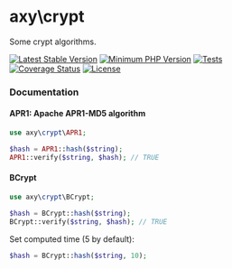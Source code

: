 # axy\crypt

Some crypt algorithms.

[![Latest Stable Version](https://img.shields.io/packagist/v/axy/crypt.svg?style=flat-square)](https://packagist.org/packages/axy/crypt)
[![Minimum PHP Version](https://img.shields.io/badge/php-%3E%3D%208.1-8892BF.svg?style=flat-square)](https://php.net/)
[![Tests](https://github.com/axypro/crypt/actions/workflows/test.yml/badge.svg)](https://github.com/axypro/crypt/actions/workflows/test.yml)
[![Coverage Status](https://coveralls.io/repos/github/axypro/crypt/badge.svg?branch=master)](https://coveralls.io/github/axypro/crypt?branch=master)
[![License](https://poser.pugx.org/axy/crypt/license)](LICENSE)

### Documentation

#### APR1: Apache APR1-MD5 algorithm

```php
use axy\crypt\APR1;

$hash = APR1::hash($string);
APR1::verify($string, $hash); // TRUE
```

#### BCrypt

```php
use axy\crypt\BCrypt;

$hash = BCrypt::hash($string);
BCrypt::verify($string, $hash); // TRUE
```

Set computed time (5 by default):

```php
$hash = BCrypt::hash($string, 10);
```
